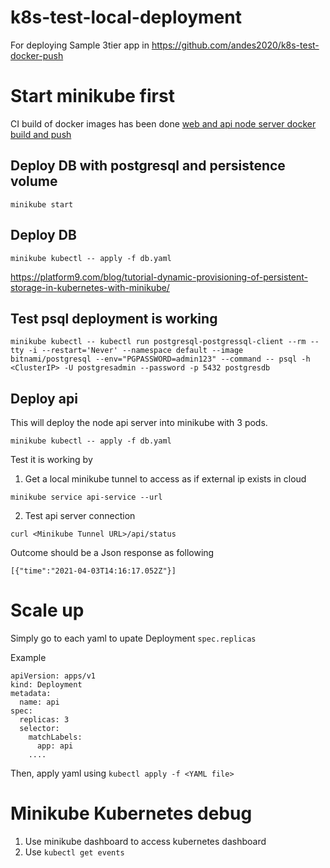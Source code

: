 # k8s-test-local-deployment
For deploying Sample 3tier app in https://github.com/andes2020/k8s-test-docker-push

Start minikube first
=======
CI build of docker images has been done 
[web and api node server docker build and push](https://github.com/andes2020/k8s-test-docker-push/actions)

## Deploy DB with postgresql and persistence volume
```
minikube start
```
## Deploy DB
```
minikube kubectl -- apply -f db.yaml
```
https://platform9.com/blog/tutorial-dynamic-provisioning-of-persistent-storage-in-kubernetes-with-minikube/

## Test psql deployment is working
```
minikube kubectl -- kubectl run postgresql-postgressql-client --rm --tty -i --restart='Never' --namespace default --image bitnami/postgresql --env="PGPASSWORD=admin123" --command -- psql -h <ClusterIP> -U postgresadmin --password -p 5432 postgresdb
```

## Deploy api
This will deploy the node api server into minikube with 3 pods.

```
minikube kubectl -- apply -f db.yaml
```

Test it is working by 
1. Get a local minikube tunnel to access as if external ip exists in cloud
```
minikube service api-service --url 
```

2. Test api server connection
```
curl <Minikube Tunnel URL>/api/status
```

Outcome should be a Json response as following
```
[{"time":"2021-04-03T14:16:17.052Z"}]
```

# Scale up
Simply go to each yaml to upate Deployment ```spec.replicas```

Example
```
apiVersion: apps/v1
kind: Deployment
metadata:
  name: api
spec:
  replicas: 3
  selector:
    matchLabels:
      app: api
    ....
```

Then, apply yaml using ```kubectl apply -f <YAML file>```

# Minikube Kubernetes debug
1. Use minikube dashboard to access kubernetes dashboard
2. Use ```kubectl get events```

